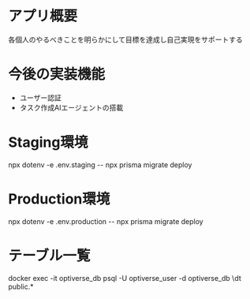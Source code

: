 # アプリ概要
各個人のやるべきことを明らかにして目標を達成し自己実現をサポートする

# 今後の実装機能
- ユーザー認証
- タスク作成AIエージェントの搭載

# Staging環境
npx dotenv -e .env.staging -- npx prisma migrate deploy

# Production環境
npx dotenv -e .env.production -- npx prisma migrate deploy

# テーブル一覧
docker exec -it optiverse_db psql -U optiverse_user -d optiverse_db
\dt public.*